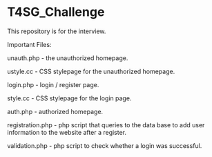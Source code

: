 # T4SG_Challenge
This repository is for the interview.

Important Files: 

unauth.php - the unauthorized homepage.<br />


ustyle.cc - CSS stylepage for the unauthorized homepage.<br />


login.php - login / register page.<br />


style.cc - CSS stylepage for the login page.<br />


auth.php - authorized homepage.<br />


registration.php - php script that queries to the data base to add user information to the website after a register.<br />


validation.php - php script to check whether a login was successful.<br />



